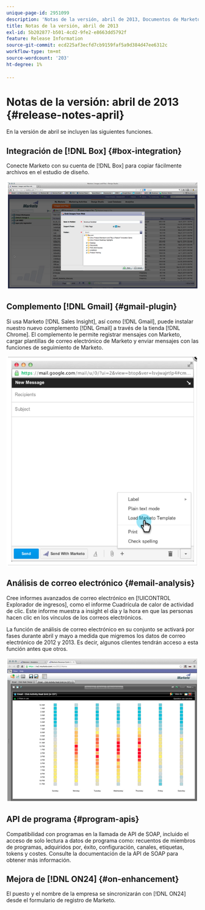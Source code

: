 ```yaml
---
unique-page-id: 2951099
description: 'Notas de la versión, abril de 2013, Documentos de Marketo: documentación del producto'
title: Notas de la versión, abril de 2013
exl-id: 5b202877-b501-4cd2-9fe2-e8663dd5792f
feature: Release Information
source-git-commit: ecd225af3ecfd7cb9159faf5a9d384d47ee6312c
workflow-type: tm+mt
source-wordcount: '203'
ht-degree: 1%

---
```


# Notas de la versión: abril de 2013 {#release-notes-april}

En la versión de abril se incluyen las siguientes funciones.

## Integración de [!DNL Box] {#box-integration}

Conecte Marketo con su cuenta de [!DNL Box] para copiar fácilmente archivos en el estudio de diseño.

![](assets/image2014-9-22-15-3a47-3a56.png)

## Complemento [!DNL Gmail] {#gmail-plugin}

Si usa Marketo [!DNL Sales Insight], así como [!DNL Gmail], puede instalar nuestro nuevo complemento [!DNL Gmail] a través de la tienda [!DNL Chrome]. El complemento le permite registrar mensajes con Marketo, cargar plantillas de correo electrónico de Marketo y enviar mensajes con las funciones de seguimiento de Marketo.

![](assets/image2014-9-22-15-3a48-3a57.png)

## Análisis de correo electrónico {#email-analysis}

Cree informes avanzados de correo electrónico en [!UICONTROL Explorador de ingresos], como el informe Cuadrícula de calor de actividad de clic. Este informe muestra a insight el día y la hora en que las personas hacen clic en los vínculos de los correos electrónicos.

La función de análisis de correo electrónico en su conjunto se activará por fases durante abril y mayo a medida que migremos los datos de correo electrónico de 2012 y 2013. Es decir, algunos clientes tendrán acceso a esta función antes que otros.

![](assets/image2014-9-22-15-3a49-3a16.png)

## API de programa {#program-apis}

Compatibilidad con programas en la llamada de API de SOAP, incluido el acceso de solo lectura a datos de programa como: recuentos de miembros de programas, adquiridos por, éxito, configuración, canales, etiquetas, tokens y costes. Consulte la documentación de la API de SOAP para obtener más información.

## Mejora de [!DNL ON24] {#on-enhancement}

El puesto y el nombre de la empresa se sincronizarán con [!DNL ON24] desde el formulario de registro de Marketo.
